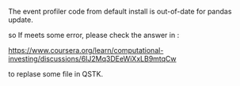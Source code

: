 
The event profiler code from default install is out-of-date for pandas update.

so If meets some error, please check the answer in :

https://www.coursera.org/learn/computational-investing/discussions/6IJ2Mq3DEeWiXxLB9mtqCw

to replase  some file in QSTK.
